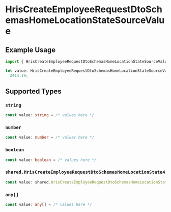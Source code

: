 # HrisCreateEmployeeRequestDtoSchemasHomeLocationStateSourceValue

## Example Usage

```typescript
import { HrisCreateEmployeeRequestDtoSchemasHomeLocationStateSourceValue } from "@stackone/stackone-client-ts/sdk/models/shared";

let value: HrisCreateEmployeeRequestDtoSchemasHomeLocationStateSourceValue =
  2414.19;
```

## Supported Types

### `string`

```typescript
const value: string = /* values here */
```

### `number`

```typescript
const value: number = /* values here */
```

### `boolean`

```typescript
const value: boolean = /* values here */
```

### `shared.HrisCreateEmployeeRequestDtoSchemasHomeLocationState4`

```typescript
const value: shared.HrisCreateEmployeeRequestDtoSchemasHomeLocationState4 = /* values here */
```

### `any[]`

```typescript
const value: any[] = /* values here */
```

